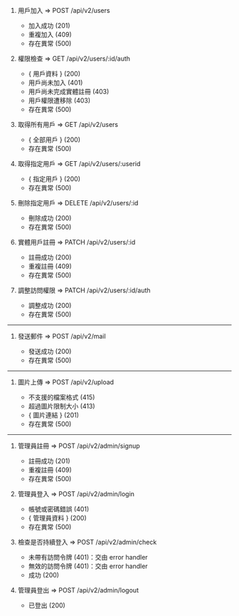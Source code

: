 1. 用戶加入 => POST /api/v2/users

   - 加入成功 (201)
   - 重複加入 (409)
   - 存在異常 (500)

2. 權限檢查 => GET /api/v2/users/:id/auth

   - { 用戶資料 } (200)
   - 用戶尚未加入 (401)
   - 用戶尚未完成實體註冊 (403)
   - 用戶權限遭移除 (403)
   - 存在異常 (500)

3. 取得所有用戶 => GET /api/v2/users

   - { 全部用戶 } (200)
   - 存在異常 (500)

4. 取得指定用戶 => GET /api/v2/users/:userid

   - { 指定用戶 } (200)
   - 存在異常 (500)

5. 刪除指定用戶 => DELETE /api/v2/users/:id

   - 刪除成功 (200)
   - 存在異常 (500)

6. 實體用戶註冊 => PATCH /api/v2/users/:id

   - 註冊成功 (200)
   - 重複註冊 (409)
   - 存在異常 (500)

7. 調整訪問權限 => PATCH /api/v2/users/:id/auth

   - 調整成功 (200)
   - 存在異常 (500)

---

1. 發送郵件 => POST /api/v2/mail

   - 發送成功 (200)
   - 存在異常 (500)

---

1. 圖片上傳 => POST /api/v2/upload

   - 不支援的檔案格式 (415)
   - 超過圖片限制大小 (413)
   - { 圖片連結 } (201)
   - 存在異常 (500)

---

1. 管理員註冊 => POST /api/v2/admin/signup

   - 註冊成功 (201)
   - 重複註冊 (409)
   - 存在異常 (500)

2. 管理員登入 => POST /api/v2/admin/login

   - 帳號或密碼錯誤 (401)
   - { 管理員資料 } (200)
   - 存在異常 (500)

3. 檢查是否持續登入 => POST /api/v2/admin/check

   - 未帶有訪問令牌 (401)：交由 error handler
   - 無效的訪問令牌 (401)：交由 error handler
   - 成功 (200)

4. 管理員登出 => POST /api/v2/admin/logout

   - 已登出 (200)

